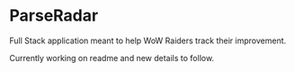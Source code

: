 # ParseRadar
Full Stack application meant to help WoW Raiders track their improvement.

Currently working on readme and new details to follow. 
